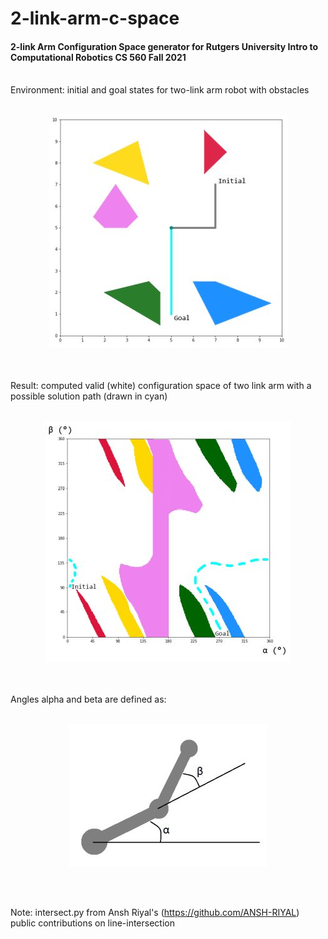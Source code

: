 # 2-link-arm-c-space

#### 2-link Arm Configuration Space generator for Rutgers University Intro to Computational Robotics CS 560 Fall 2021
</br>
Environment: initial and goal states for two-link arm robot with obstacles
</br></br>

<p align="center">
  <img src="2link_cspace_env.jpg"/>
</p>
</br></br>
Result: computed valid (white) configuration space of two link arm with a possible solution path (drawn in cyan)
</br></br>
<p align="center">
  <img src="2link_cspace_result.jpg"/>
</p>
</br></br>
Angles alpha and beta are defined as:
</br></br>
<p align="center">
  <img src="2link_cspace_angles.jpg"/>
</p>
</br></br>





Note: intersect.py from Ansh Riyal's (https://github.com/ANSH-RIYAL) public contributions on line-intersection
